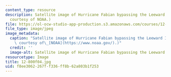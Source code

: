```yaml
---
content_type: resource
description: Satellite image of Hurricane Fabian bypassing the Leeward Islands. (Image
  courtesy of NOAA.)
file: https://ol-ocw-studio-app-production.s3.amazonaws.com/courses/12-800-fluid-dynamics-of-the-atmosphere-and-ocean-fall-2004/f8ee3062267ff336ff8b62a803b1f253_12-800f04.jpg
file_type: image/jpeg
image_metadata:
  caption: "Satellite image of Hurricane Fabian bypassing the Leeward Islands. (Image\
    \ courtesy of\_[NOAA](https://www.noaa.gov/).)"
  credit: ''
  image-alt: Satellite image of Hurricane Fabian bypassing the Leeward Islands.
resourcetype: Image
title: 12-800f04.jpg
uid: f8ee3062-267f-f336-ff8b-62a803b1f253
---
```

